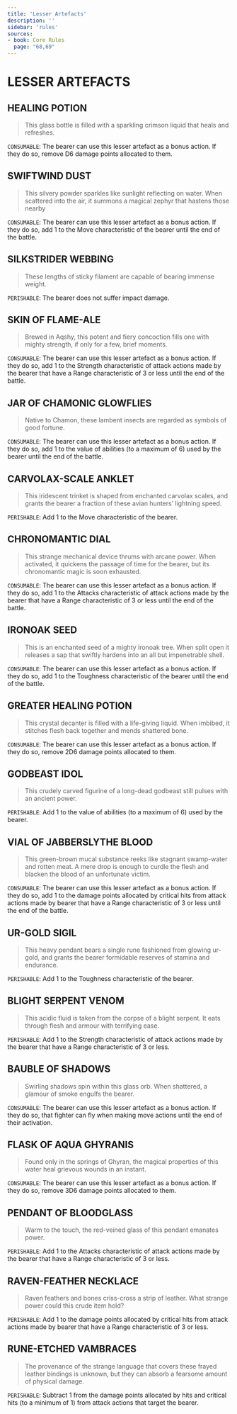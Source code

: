 ```yaml
---
title: 'Lesser Artefacts'
description: ''
sidebar: 'rules'
sources:
- book: Core Rules
  page: "68,69"
---
```

# LESSER ARTEFACTS

## HEALING POTION

> This glass bottle is filled with a sparkling crimson liquid that heals and refreshes.

`CONSUMABLE`: The bearer can use this lesser artefact as a bonus action. If they do so, remove D6 damage points allocated to them.

## SWIFTWIND DUST
> This silvery powder sparkles like sunlight reflecting on water. When scattered into the air, it summons a magical zephyr that hastens those nearby

`CONSUMABLE`: The bearer can use this lesser artefact as a bonus action. If they do so, add 1 to the Move characteristic of the bearer until the end of the battle.

## SILKSTRIDER WEBBING

> These lengths of sticky filament are capable of bearing immense weight.

`PERISHABLE`: The bearer does not suffer impact damage.

## SKIN OF FLAME-ALE

> Brewed in Aqshy, this potent and fiery concoction  fills one with mighty strength, if only for a few,  brief moments.

`CONSUMABLE`: The bearer can use this lesser artefact as a bonus action. If they do so, add 1 to the Strength characteristic of attack actions made by the bearer that have a Range characteristic of 3 or less until the end of the battle.

## JAR OF CHAMONIC GLOWFLIES

> Native to Chamon, these lambent insects are regarded as symbols of good fortune.

`CONSUMABLE`: The bearer can use this lesser artefact as a bonus action. If they do so, add 1 to the value of abilities (to a maximum of 6) used by the bearer until the end of the battle.

## CARVOLAX-SCALE ANKLET

> This iridescent trinket is shaped from enchanted carvolax scales, and grants the bearer a fraction of these avian hunters’ lightning speed.

`PERISHABLE`: Add 1 to the Move characteristic of the bearer.

## CHRONOMANTIC DIAL

> This strange mechanical device thrums with arcane  power. When activated, it quickens the passage of time for the bearer, but its chronomantic magic is soon exhausted.

`CONSUMABLE`: The bearer can use this lesser artefact as a bonus action. If they do so, add 1 to the Attacks characteristic of attack actions made by the bearer that have a Range characteristic of 3 or less until the end of the battle.

## IRONOAK SEED

> This is an enchanted seed of a mighty ironoak tree. When split open it releases a sap that swiftly hardens into an all but impenetrable shell.

`CONSUMABLE`: The bearer can use this lesser artefact as a bonus action. If they do so, add 1 to the Toughness characteristic of the bearer until the end of the battle.

## GREATER HEALING POTION

> This crystal decanter is filled with a life-giving liquid. When imbibed, it stitches flesh back together and mends shattered bone.

`CONSUMABLE`: The bearer can use this lesser artefact as a bonus action. If they do so, remove 2D6 damage points allocated to them.

## GODBEAST IDOL

> This crudely carved figurine of a long-dead godbeast still pulses with an ancient power.

`PERISHABLE`: Add 1 to the value of abilities (to a maximum of 6) used by the bearer.

## VIAL OF JABBERSLYTHE BLOOD

> This green-brown mucal substance reeks like stagnant swamp-water and rotten meat. A mere drop is enough to curdle the flesh and blacken the blood of an unfortunate victim.

`CONSUMABLE`: The bearer can use this lesser artefact as a bonus action. If they do so, add 1 to the damage points allocated by critical hits from attack actions made by bearer that have a Range characteristic of 3 or less until the end of the battle.

## UR-GOLD SIGIL

> This heavy pendant bears a single rune fashioned from glowing ur-gold, and grants the bearer formidable reserves of stamina and endurance.

`PERISHABLE`: Add 1 to the Toughness characteristic of the bearer.

## BLIGHT SERPENT VENOM

> This acidic fluid is taken from the corpse of a blight serpent. It eats through flesh and armour with terrifying ease.

`PERISHABLE`: Add 1 to the Strength characteristic of attack actions made by the bearer that have a Range characteristic of 3 or less.

## BAUBLE OF SHADOWS

> Swirling shadows spin within this glass orb. When shattered, a glamour of smoke engulfs the bearer.  

`CONSUMABLE`: The bearer can use this lesser artefact as a bonus action. If they do so, that fighter can fly when making move actions until the end of their activation.

## FLASK OF AQUA GHYRANIS

> Found only in the springs of Ghyran, the magical properties of this water heal grievous wounds in an instant.

`CONSUMABLE`: The bearer can use this lesser artefact as a bonus action. If they do so, remove 3D6 damage points allocated to them.

## PENDANT OF BLOODGLASS

> Warm to the touch, the red-veined glass of this pendant emanates power.

`PERISHABLE`: Add 1 to the Attacks characteristic of attack actions made by the bearer that have a Range characteristic of 3 or less.

## RAVEN-FEATHER NECKLACE

> Raven feathers and bones criss-cross a strip of leather. What strange power could this crude item hold?  

`PERISHABLE`: Add 1 to the damage points allocated by critical hits from attack actions made by bearer that have a Range characteristic of 3 or less.

## RUNE-ETCHED VAMBRACES

> The provenance of the strange language that covers these frayed leather bindings is unknown, but they can absorb a fearsome amount of physical damage.  

`PERISHABLE`: Subtract 1 from the damage points allocated by hits and critical hits (to a minimum of 1) from attack actions that target the bearer. 

